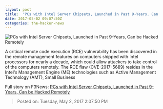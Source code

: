 ```yaml
---
layout: post
title:  "PCs with Intel Server Chipsets, Launched in Past 9-Years, Can be Hacked Remotely"
date: 2017-05-02 09:07:50Z
categories: the-hacker-news
---
```


![PCs with Intel Server Chipsets, Launched in Past 9-Years, Can be Hacked Remotely](https://3.bp.blogspot.com/-Ge59J2kKKls/WQhBBT04eAI/AAAAAAAAsZw/YUopRWTrPtUVENShKc4ZLV-YBbcxcRrNwCLcB/s1600/intel-server-chipsets-management-engine.png)

A critical remote code execution (RCE) vulnerability has been discovered in the remote management features on computers shipped with Intel processors for nearly a decade, which could allow attackers to take control of the computers remotely. The RCE flaw (CVE-2017-5689) resides in the Intel's Management Engine (ME) technologies such as Active Management Technology (AMT), Small Business


Full story on F3News: [PCs with Intel Server Chipsets, Launched in Past 9-Years, Can be Hacked Remotely](http://www.f3nws.com/n/zmKprG)

> Posted on: Tuesday, May 2, 2017 2:07:50 PM
